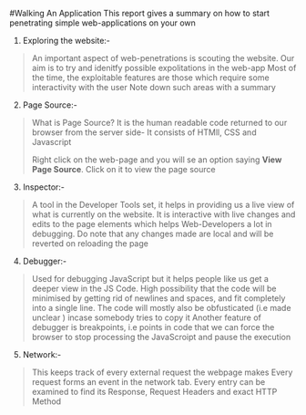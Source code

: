 #Walking An Application
This report gives a summary on how to start penetrating simple web-applications on your own

1. Exploring the website:-
> An important aspect of web-penetrations is scouting the website. Our aim is to try and idenitfy possible expolitations in the web-app
> Most of the time, the exploitable features are those which require some interactivity with the user
> Note down such areas with a summary

2. Page Source:-
> What is Page Source?
> It is the human readable code returned to our browser from the server side- It consists of HTMll, CSS and Javascript
>
> Right click on the web-page and you will se an option saying **View Page Source**. Click on it to view the page source

3. Inspector:- 
> A tool in the Developer Tools set, it helps in providing us a live view of what is currently on the website. It is interactive with live changes and edits to the page elements  which helps Web-Developers a lot in debugging.
> Do note that any changes made are local and will be reverted on reloading the page

4. Debugger:-
> Used for debugging JavaScript but it helps people like us get a deeper view in the JS Code.
> High possibility that the code will be minimised by getting rid of newlines and spaces, and fit completely into a single line. The code will mostly also be obfusticated (i.e made unclear ) incase somebody tries to copy it
> Another feature of debugger is breakpoints, i.e points in code that we can force the browser to stop processing the JavaScroipt and pause the execution

5. Network:-
> This keeps track of every external request the webpage makes
> Every request forms an event in the network tab. Every entry can be examined to find its Response, Request Headers and exact HTTP Method
